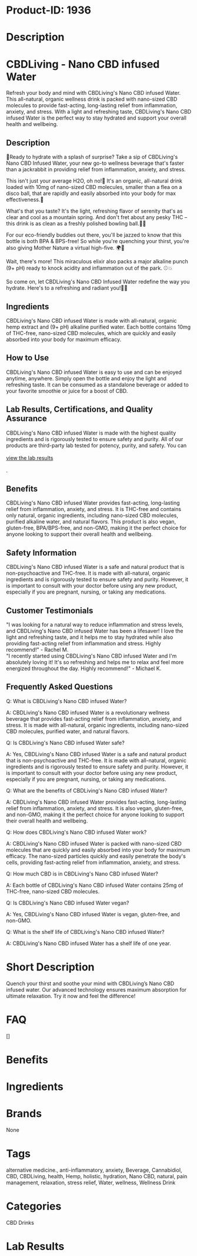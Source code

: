 # Product-ID: 1936

# Description

<h1>CBDLiving - Nano CBD infused Water</h1>
<p>Refresh your body and mind with CBDLiving's Nano CBD infused Water. This all-natural, organic wellness drink is packed with nano-sized CBD molecules to provide fast-acting, long-lasting relief from inflammation, anxiety, and stress. With a light and refreshing taste, CBDLiving's Nano CBD infused Water is the perfect way to stay hydrated and support your overall health and wellbeing.</p>
<h2>Description</h2>
<p>🍹Ready to hydrate with a splash of surprise? Take a sip of CBDLiving's Nano CBD Infused Water, your new go-to wellness beverage that's faster than a jackrabbit in providing relief from inflammation, anxiety, and stress.</p>
<p>This isn't just your average H2O, oh no!👀 It's an organic, all-natural drink loaded with 10mg of nano-sized CBD molecules, smaller than a flea on a disco ball, that are rapidly and easily absorbed into your body for max effectiveness.💃</p>
<p>What's that you taste? It's the light, refreshing flavor of serenity that's as clear and cool as a mountain spring. And don't fret about any pesky THC – this drink is as clean as a freshly polished bowling ball.🚫🔬</p>
<p>For our eco-friendly buddies out there, you'll be jazzed to know that this bottle is both BPA &amp; BPS-free! So while you're quenching your thirst, you're also giving Mother Nature a virtual high-five. 🌍🤚</p>
<p>Wait, there's more! This miraculous elixir also packs a major alkaline punch (9+ pH) ready to knock acidity and inflammation out of the park. ⚾💥</p>
<p>So come on, let CBDLiving's Nano CBD Infused Water redefine the way you hydrate. Here's to a refreshing and radiant you!🥂💦</p>
<h2>Ingredients</h2>
<p>CBDLiving's Nano CBD infused Water is made with all-natural, organic hemp extract and (9+ pH) alkaline purified water. Each bottle contains 10mg of THC-free, nano-sized CBD molecules, which are quickly and easily absorbed into your body for maximum efficacy.</p>
<h2>How to Use</h2>
<p>CBDLiving's Nano CBD infused Water is easy to use and can be enjoyed anytime, anywhere. Simply open the bottle and enjoy the light and refreshing taste. It can be consumed as a standalone beverage or added to your favorite smoothie or juice for a boost of CBD.</p>
<h2>Lab Results, Certifications, and Quality Assurance</h2>
<p>CBDLiving's Nano CBD infused Water is made with the highest quality ingredients and is rigorously tested to ensure safety and purity. All of our products are third-party lab tested for potency, purity, and safety. You can<br />
<a href="https://cdn.accentuate.io/31485941776481/12434750537825/Water-lot-22048-v1672276486516.pdf?ref=rush.app&amp;utm_source=rush.app&amp;utm_medium=os2_tracking_page"><br />
view the lab results<br />
</a><br />
.</p>
<h2>Benefits</h2>
<p>CBDLiving's Nano CBD infused Water provides fast-acting, long-lasting relief from inflammation, anxiety, and stress. It is THC-free and contains only natural, organic ingredients, including nano-sized CBD molecules, purified alkaline water, and natural flavors. This product is also vegan, gluten-free, BPA/BPS-free, and non-GMO, making it the perfect choice for anyone looking to support their overall health and wellbeing.</p>
<h2>Safety Information</h2>
<p>CBDLiving's Nano CBD infused Water is a safe and natural product that is non-psychoactive and THC-free. It is made with all-natural, organic ingredients and is rigorously tested to ensure safety and purity. However, it is important to consult with your doctor before using any new product, especially if you are pregnant, nursing, or taking any medications.</p>
<h2>Customer Testimonials</h2>
<p>"I was looking for a natural way to reduce inflammation and stress levels, and CBDLiving's Nano CBD infused Water has been a lifesaver! I love the light and refreshing taste, and it helps me to stay hydrated while also providing fast-acting relief from inflammation and stress. Highly recommend!" - Rachel M.<br />
"I recently started using CBDLiving's Nano CBD infused Water and I'm absolutely loving it! It's so refreshing and helps me to relax and feel more energized throughout the day. Highly recommend!" - Michael K.</p>
<h2>Frequently Asked Questions</h2>
<p>Q: What is CBDLiving's Nano CBD infused Water?</p>
<p>A: CBDLiving's Nano CBD infused Water is a revolutionary wellness beverage that provides fast-acting relief from inflammation, anxiety, and stress. It is made with all-natural, organic ingredients, including nano-sized CBD molecules, purified water, and natural flavors.</p>
<p>Q: Is CBDLiving's Nano CBD infused Water safe?</p>
<p>A: Yes, CBDLiving's Nano CBD infused Water is a safe and natural product that is non-psychoactive and THC-free. It is made with all-natural, organic ingredients and is rigorously tested to ensure safety and purity. However, it is important to consult with your doctor before using any new product, especially if you are pregnant, nursing, or taking any medications.</p>
<p>Q: What are the benefits of CBDLiving's Nano CBD infused Water?</p>
<p>A: CBDLiving's Nano CBD infused Water provides fast-acting, long-lasting relief from inflammation, anxiety, and stress. It is also vegan, gluten-free, and non-GMO, making it the perfect choice for anyone looking to support their overall health and wellbeing.</p>
<p>Q: How does CBDLiving's Nano CBD infused Water work?</p>
<p>A: CBDLiving's Nano CBD infused Water is packed with nano-sized CBD molecules that are quickly and easily absorbed into your body for maximum efficacy. The nano-sized particles quickly and easily penetrate the body's cells, providing fast-acting relief from inflammation, anxiety, and stress.</p>
<p>Q: How much CBD is in CBDLiving's Nano CBD infused Water?</p>
<p>A: Each bottle of CBDLiving's Nano CBD infused Water contains 25mg of THC-free, nano-sized CBD molecules.</p>
<p>Q: Is CBDLiving's Nano CBD infused Water vegan?</p>
<p>A: Yes, CBDLiving's Nano CBD infused Water is vegan, gluten-free, and non-GMO.</p>
<p>Q: What is the shelf life of CBDLiving's Nano CBD infused Water?</p>
<p>A: CBDLiving's Nano CBD infused Water has a shelf life of one year.</p>


# Short Description

<p>Quench your thirst and soothe your mind with CBDLiving&#8217;s Nano CBD infused water. Our advanced technology ensures maximum absorption for ultimate relaxation. Try it now and feel the difference!</p>


# FAQ
[]

# Benefits



# Ingredients



# Brands

None

# Tags

alternative medicine., anti-inflammatory, anxiety, Beverage, Cannabidiol, CBD, CBDLiving, health, Hemp, holistic, hydration, Nano CBD, natural, pain management, relaxation, stress relief, Water, wellness, Wellness Drink

# Categories

CBD Drinks

# Lab Results
